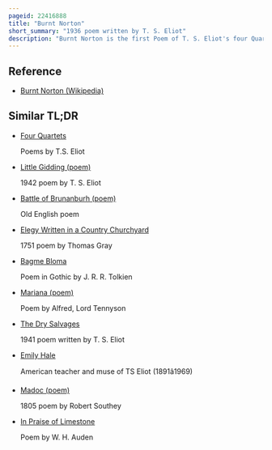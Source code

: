```yaml
---
pageid: 22416888
title: "Burnt Norton"
short_summary: "1936 poem written by T. S. Eliot"
description: "Burnt Norton is the first Poem of T. S. Eliot's four Quartets. He created it while working on his Play Murder in the cathedral it was first published in his collected Poems 19091935. The Poem's Title Refers to the Manor House Eliot visited in the Cotswolds with emily Hale. The manor Garden Serves as an important Image in the Poem. Structurally, the Poem is based on Eliot's the Waste Land, with Passages of the Poem related to those excised from Murder in the Cathedral."
---
```


## Reference

- [Burnt Norton (Wikipedia)](https://en.wikipedia.org/?curid=22416888)

## Similar TL;DR

- [Four Quartets](/tldr/en/four-quartets)

  Poems by T.S. Eliot

- [Little Gidding (poem)](/tldr/en/little-gidding-poem)

  1942 poem by T. S. Eliot

- [Battle of Brunanburh (poem)](/tldr/en/battle-of-brunanburh-poem)

  Old English poem

- [Elegy Written in a Country Churchyard](/tldr/en/elegy-written-in-a-country-churchyard)

  1751 poem by Thomas Gray

- [Bagme Bloma](/tldr/en/bagme-bloma)

  Poem in Gothic by J. R. R. Tolkien

- [Mariana (poem)](/tldr/en/mariana-poem)

  Poem by Alfred, Lord Tennyson

- [The Dry Salvages](/tldr/en/the-dry-salvages)

  1941 poem written by T. S. Eliot

- [Emily Hale](/tldr/en/emily-hale)

  American teacher and muse of TS Eliot (1891â1969)

- [Madoc (poem)](/tldr/en/madoc-poem)

  1805 poem by Robert Southey

- [In Praise of Limestone](/tldr/en/in-praise-of-limestone)

  Poem by W. H. Auden
